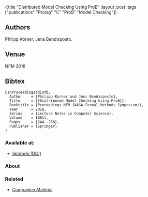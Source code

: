 {:title "Distributed Model Checking Using ProB"
 :layout :post
 :tags  ["publications" "Prolog" "C" "ProB" "Model Checking"]}

## Authors
Philipp Körner, Jens Bendisposto.

## Venue

NFM 2018

## Bibtex

```
@InProceedings(distb,
  Author	= {Philipp Körner and Jens Bendisposto},
  Title		= {{Distributed Model Checking Using ProB}},
  Booktitle	= {Proceedings NFM (NASA Formal Methods Symposium)},
  Year		= 2018,
  Series	= {Lecture Notes in Computer Science},
  Volume	= 10811,
  Pages		= {244--260},
  Publisher	= {Springer}
)
```

### Available at:

- [Springer (DOI)](https://doi.org/10.1007/978-3-319-77935-5_18)

### About


### Related

- [Companion Material](https://github.com/pkoerner/distb)

